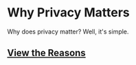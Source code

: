 # Why Privacy Matters
Why does privacy matter? Well, it's simple.

## [View the Reasons](REASONS.md)
